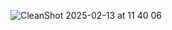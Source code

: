 ![CleanShot 2025-02-13 at 11 40 06](https://github.com/user-attachments/assets/89fa7d02-555c-4d28-bfee-6df7aad7e726)

